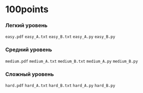# 100points

### Легкий уровень
`easy.pdf`
`easy_A.txt`
`easy_B.txt`
`easy_A.py`
`easy_B.py`

### Средний уровень
`medium.pdf`
`medium_A.txt`
`medium_B.txt`
`medium_A.py`
`medium_B.py`

### Сложный уровень
`hard.pdf`
`hard_A.txt`
`hard_B.txt`
`hard_A.py`
`hard_B.py`
